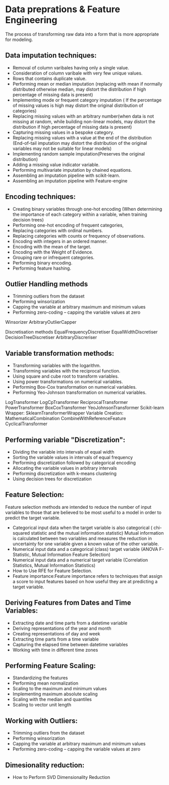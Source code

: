 # Data preprations & Feature Engineering
The process of transforming raw data into a form that is more appropriate for modeling.

## Data imputation techniques:
* Removal of column varibales having only a single value.
* Consideration of column varibale with very few unique values.
* Rows that contains duplicate value.
* Performing mean or median imputation (replacing with mean  if normally distributed otherwise median,  may distort the distribution if high percentage of missing data is present)
* Implementing mode or frequent category imputation ( If the percentage of missing values is high may distort the original distribution of categories) 
* Replacing missing values with an arbitrary number(when data is not missing at random, while building non-linear models, may distort the distribution if high percentage of missing data is present)
* Capturing missing values in a bespoke category.
* Replacing missing values with a value at the end of the distribution (End-of-tail imputation may distort the distribution of the original
variables may not be suitable for linear models)
* Implementing random sample imputation(Preserves the original distribution)
* Adding a missing value indicator variable.
* Performing multivariate imputation by chained equations.
* Assembling an imputation pipeline with scikit-learn.
* Assembling an imputation pipeline with Feature-engine

## Encoding techniques:
* Creating binary variables through one-hot encoding (When determining the importance of each category within a variable, when training decision trees)
* Performing one-hot encoding of frequent categories,
* Replacing categories with ordinal numbers.
* Replacing categories with counts or frequency of observations.
* Encoding with integers in an ordered manner.
* Encoding with the mean of the target.
* Encoding with the Weight of Evidence.
* Grouping rare or infrequent categories.
* Performing binary encoding.
* Performing feature hashing.
## Outlier Handling methods
* Trimming outliers from the dataset
* Performing winsorization
* Capping the variable at arbitrary maximum and minimum values
* Performing zero-coding – capping the variable values at zero


Winsorizer
ArbitraryOutlierCapper

Discretisation methods
EqualFrequencyDiscretiser
EqualWidthDiscretiser
DecisionTreeDiscretiser
ArbitraryDiscreriser

## Variable transformation methods:
* Transforming variables with the logarithm.
* Transforming variables with the reciprocal function.
* Using square and cube root to transform variables.
* Using power transformations on numerical variables.
* Performing Box-Cox transformation on numerical variables.
* Performing Yeo-Johnson transformation on numerical variables.




LogTransformer
LogCpTransformer
ReciprocalTransformer
PowerTransformer
BoxCoxTransformer
YeoJohnsonTransformer
Scikit-learn Wrapper:
SklearnTransformerWrapper
Variable Creation:
MathematicalCombination
CombineWithReferenceFeature
CyclicalTransformer


## Performing variable "Discretization":
* Dividing the variable into intervals of equal width
* Sorting the variable values in intervals of equal frequency
* Performing discretization followed by categorical encoding
* Allocating the variable values in arbitrary intervals
* Performing discretization with k-means clustering
* Using decision trees for discretization

## Feature Selection: 
Feature selection methods are intended to reduce the number of input variables to those that are believed to be most useful to a model in order to predict the target variable.

* Categorical input data when the target variable is also categorical ( chi-squared statistic and the mutual information statistic) Mutual information is calculated between two variables and measures the reduction in uncertainty for one variable given a known value of the other variable.
* Numerical input data and a categorical (class) target variable (ANOVA F-Statistic, Mutual Information Feature Selection)
* Numerical input data and a numerical target variable (Correlation Statistics, Mutual Information Statistics)
* How to Use RFE for Feature Selection.
* Feature importance:Feature importance refers to techniques that assign a score to input features based on how useful they are at predicting a target variable.

## Deriving Features from Dates and Time Variables:
* Extracting date and time parts from a datetime variable
* Deriving representations of the year and month
* Creating representations of day and week
* Extracting time parts from a time variable
* Capturing the elapsed time between datetime variables
* Working with time in different time zones

## Performing Feature Scaling:
* Standardizing the features
* Performing mean normalization
* Scaling to the maximum and minimum values
* Implementing maximum absolute scaling
* Scaling with the median and quantiles
* Scaling to vector unit length

## Working with Outliers:
* Trimming outliers from the dataset
* Performing winsorization
* Capping the variable at arbitrary maximum and minimum values
* Performing zero-coding – capping the variable values at zero

## Dimesionality reduction:
* How to Perform SVD Dimensionality Reduction
